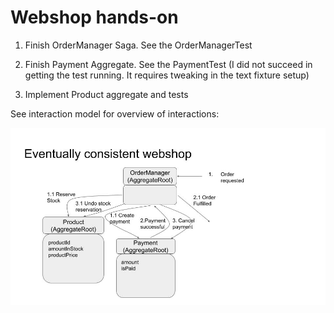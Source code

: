 # Webshop hands-on

1. Finish OrderManager Saga. See the OrderManagerTest

2. Finish Payment Aggregate. See the PaymentTest (I did not succeed in getting the test running. It requires tweaking in the text fixture setup)

3. Implement Product aggregate and tests

See interaction model for overview of interactions:

![Interaction model](./eventually-consistent-webshop.jpg)   